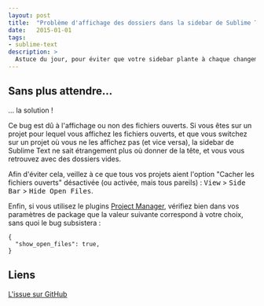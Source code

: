 ```yaml
---
layout: post
title:  "Problème d'affichage des dossiers dans la sidebar de Sublime Text 3"
date:   2015-01-01
tags:
- sublime-text 
description: >
  Astuce du jour, pour éviter que votre sidebar plante à chaque changement de projet.
--- 
```


## Sans plus attendre...

... la solution !

Ce bug est dû à l'affichage ou non des fichiers ouverts. Si vous êtes sur un projet pour lequel vous affichez les fichiers ouverts, et que vous switchez sur un projet où vous ne les affichez pas (et vice versa), la sidebar de Sublime Text ne sait étrangement plus où donner de la tête, et vous vous retrouvez avec des dossiers vides.

Afin d'éviter cela, veillez à ce que tous vos projets aient l'option "Cacher les fichiers ouverts" désactivée (ou activée, mais tous pareils) : <kbd>View</kbd> > <kbd>Side Bar</kbd> > <kbd>Hide Open Files</kbd>.

Enfin, si vous utilisez le plugins [Project Manager](https://packagecontrol.io/packages/Project%20Manager), vérifiez bien dans vos paramètres de package que la valeur suivante correspond à votre choix, sans quoi le bug subsistera :

    {
      "show_open_files": true,
    }

## Liens

[L'issue sur GitHub](https://github.com/SublimeTextIssues/Core/issues/62)